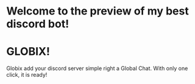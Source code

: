 # Welcome to the preview of my best discord bot!
# GLOBIX!
Globix add your discord server simple right a Global Chat. With only one click, it is ready!
